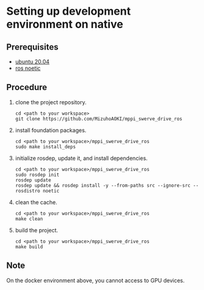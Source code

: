 # Setting up development environment on native

## Prerequisites
- [ubuntu 20.04](https://releases.ubuntu.com/focal/)
- [ros noetic](https://wiki.ros.org/noetic)

## Procedure
1. clone the project repository.
    ```
    cd <path to your workspace>
    git clone https://github.com/MizuhoAOKI/mppi_swerve_drive_ros
    ```
1. install foundation packages.
    ```
    cd <path to your workspace>/mppi_swerve_drive_ros
    sudo make install_deps
    ```
1. initialize rosdep, update it, and install dependencies.
    ```
    cd <path to your workspace>/mppi_swerve_drive_ros
    sudo rosdep init
    rosdep update
    rosdep update && rosdep install -y --from-paths src --ignore-src --rosdistro noetic
    ```
1. clean the cache.
    ```
    cd <path to your workspace>/mppi_swerve_drive_ros
    make clean
    ```
1. build the project.
    ```
    cd <path to your workspace>/mppi_swerve_drive_ros
    make build
    ```

## Note
On the docker environment above, you cannot access to GPU devices.
